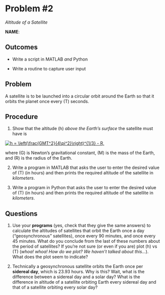 # Problem \#2  
*Altitude of a Satellite*

**NAME**:

## Outcomes

  - <span>Write a script in MATLAB *and* Python</span>

  - <span>Write a routine to capture user input</span>

## Problem

A satellite is to be launched into a circular orbit around the Earth so
that it orbits the planet once every \(T\) seconds.

## Procedure

1.  <span>Show that the altitude \(h\) *above the Earth’s surface* the
    satellite must have is
  
   <a href="https://www.codecogs.com/eqnedit.php?latex=h&space;=&space;\left(\frac{GMT^2}{4\pi^2}\right)^{1/3}&space;-&space;R," target="_blank"><img src="https://latex.codecogs.com/gif.latex?h&space;=&space;\left(\frac{GMT^2}{4\pi^2}\right)^{1/3}&space;-&space;R," title="h = \left(\frac{GMT^2}{4\pi^2}\right)^{1/3} - R," /></a>
 
 where \(G\) is
    Newton’s gravitational constant, \(M\) is the mass of the Earth, and
    \(R\) is the radius of the Earth. </span>

2.  <span>Write a program in MATLAB that asks the user to enter the
    desired value of \(T\) (in hours) and then prints the required
    altitude of the satellite in *kilometers*.</span>

3.  <span>Write a program in Python that asks the user to enter the
    desired value of \(T\) (in hours) and then prints the required
    altitude of the satellite in *kilometers*.</span>

## Questions

1.  <span>Use your **programs** (yes, check that they give the same
    answers) to calculate the altitudes of satellites that orbit the
    Earth once a day (“geosynchronous” satellites), once every 90
    minutes, and once every 45 minutes. What do you conclude from the
    last of these numbers about the period of satellites? If you’re not
    sure (or even if you are) plot \(h\) vs \(T\) (*whoa\! whoa\! How do
    we plot? We haven’t talked about this...*). What does the plot seem
    to indicate? </span>

2.  <span>Technically a geosynchronous satellite orbits the Earth once
    per **sidereal day**, which is 23.93 hours. Why is this? Wait, what
    is the difference between a sidereal day and a solar day? What is
    the difference in altitude of a satellite orbiting Earth every
    sidereal day and that of a satellite orbiting every solar
    day?</span>

